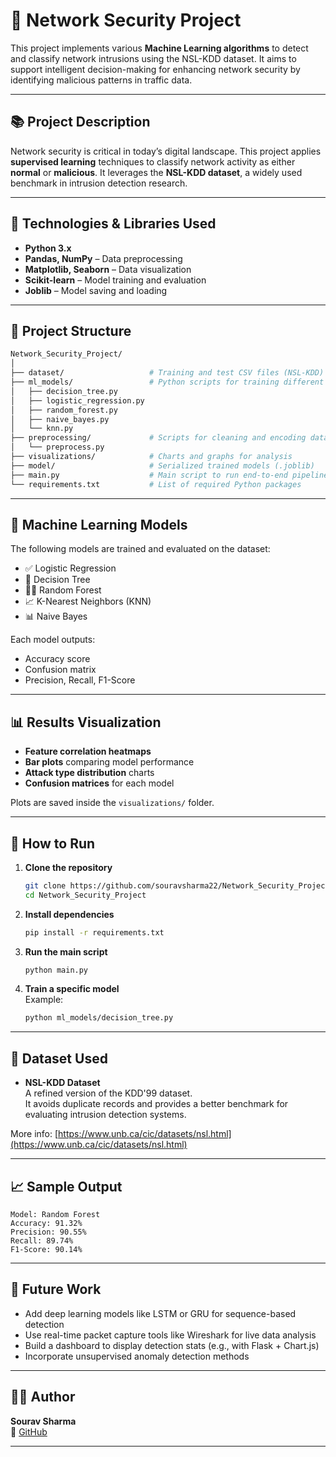 # 🔐 Network Security Project

This project implements various **Machine Learning algorithms** to detect and classify network intrusions using the NSL-KDD dataset. It aims to support intelligent decision-making for enhancing network security by identifying malicious patterns in traffic data.

---

## 📚 Project Description

Network security is critical in today’s digital landscape. This project applies **supervised learning** techniques to classify network activity as either **normal** or **malicious**. It leverages the **NSL-KDD dataset**, a widely used benchmark in intrusion detection research.

---

## 🧰 Technologies & Libraries Used

- **Python 3.x**
- **Pandas, NumPy** – Data preprocessing
- **Matplotlib, Seaborn** – Data visualization
- **Scikit-learn** – Model training and evaluation
- **Joblib** – Model saving and loading

---

## 📁 Project Structure

```bash
Network_Security_Project/
│
├── dataset/                   # Training and test CSV files (NSL-KDD)
├── ml_models/                 # Python scripts for training different ML models
│   ├── decision_tree.py
│   ├── logistic_regression.py
│   ├── random_forest.py
│   ├── naive_bayes.py
│   └── knn.py
├── preprocessing/             # Scripts for cleaning and encoding data
│   └── preprocess.py
├── visualizations/            # Charts and graphs for analysis
├── model/                     # Serialized trained models (.joblib)
├── main.py                    # Main script to run end-to-end pipeline
└── requirements.txt           # List of required Python packages
```

---

## 🧠 Machine Learning Models

The following models are trained and evaluated on the dataset:

- ✅ Logistic Regression
- 🌲 Decision Tree
- 🌲🌲 Random Forest
- 📈 K-Nearest Neighbors (KNN)
- 📊 Naive Bayes

Each model outputs:
- Accuracy score
- Confusion matrix
- Precision, Recall, F1-Score

---

## 📊 Results Visualization

- **Feature correlation heatmaps**
- **Bar plots** comparing model performance
- **Attack type distribution** charts
- **Confusion matrices** for each model

Plots are saved inside the `visualizations/` folder.

---

## 🚀 How to Run

1. **Clone the repository**  
   ```bash
   git clone https://github.com/souravsharma22/Network_Security_Project.git
   cd Network_Security_Project
   ```

2. **Install dependencies**  
   ```bash
   pip install -r requirements.txt
   ```

3. **Run the main script**  
   ```bash
   python main.py
   ```

4. **Train a specific model**  
   Example:
   ```bash
   python ml_models/decision_tree.py
   ```

---

## 📌 Dataset Used

- **NSL-KDD Dataset**  
  A refined version of the KDD'99 dataset.  
  It avoids duplicate records and provides a better benchmark for evaluating intrusion detection systems.

More info: [https://www.unb.ca/cic/datasets/nsl.html](https://www.unb.ca/cic/datasets/nsl.html)

---

## 📈 Sample Output

```
Model: Random Forest
Accuracy: 91.32%
Precision: 90.55%
Recall: 89.74%
F1-Score: 90.14%
```

---

## 🔧 Future Work

- Add deep learning models like LSTM or GRU for sequence-based detection
- Use real-time packet capture tools like Wireshark for live data analysis
- Build a dashboard to display detection stats (e.g., with Flask + Chart.js)
- Incorporate unsupervised anomaly detection methods

---

## 👨‍💻 Author

**Sourav Sharma**  
🔗 [GitHub](https://github.com/souravsharma22)

---

